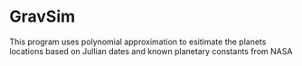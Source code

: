 # GravSim

This program uses polynomial approximation to esitimate the planets locations based on Jullian dates and known planetary constants from NASA
